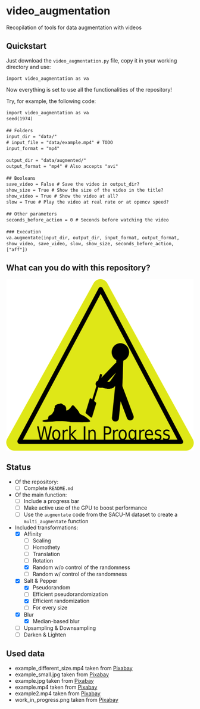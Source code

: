 # video_augmentation
 Recopilation of tools for data augmentation with videos

## Quickstart
Just download the `video_augmentation.py` file, copy it in your working directory and use:
```
import video_augmentation as va
```
Now everything is set to use all the functionalities of the repository!

Try, for example, the following code:
```
import video_augmentation as va
seed(1974)

## Folders
input_dir = "data/"
# input_file = "data/example.mp4" # TODO
input_format = "mp4"

output_dir = "data/augmented/"
output_format = "mp4" # Also accepts "avi"

## Booleans
save_video = False # Save the video in output_dir?
show_size = True # Show the size of the video in the title?
show_video = True # Show the video at all?
slow = True # Play the video at real rate or at opencv speed?

## Other parameters
seconds_before_action = 0 # Seconds before watching the video

### Execution
va.augmentate(input_dir, output_dir, input_format, output_format, show_video, save_video, slow, show_size, seconds_before_action, ["aff"])
```

## What can you do with this repository?
![Work in progress](data/work_in_progress.png)

## Status

- Of the repository:
    - [ ] Complete `README.md`

- Of the main function:
    - [ ] Include a progress bar
    - [ ] Make active use of the GPU to boost performance
    - [ ] Use the `augmentate` code from the SACU-M dataset to create a `multi_augmentate` function

- Included transformations:
    - [x] Affinity
        - [ ] Scaling
        - [ ] Homothety
        - [ ] Translation
        - [ ] Rotation
        - [x] Random w/o control of the randomness
        - [ ] Random w/ control of the randomness
    - [x] Salt & Pepper
        - [x] Pseudorandom
        - [ ] Efficient pseudorandomization
        - [x] Efficient randomization
        - [ ] For every size
    - [x] Blur
        - [x] Median-based blur
    - [ ] Upsampling & Downsampling
    - [ ] Darken & Lighten

## Used data
* example_different_size.mp4 taken from [Pixabay](https://pixabay.com/es/videos/chico-salto-danza-hombre-persona-21827/)
* example_small.jpg taken from [Pixabay](https://pixabay.com/es/photos/gato-felino-mascota-animal-6960183/)
* example.jpg taken from [Pixabay](https://pixabay.com/es/photos/globo-farolillos-chinos-linterna-3206530/)
* example.mp4 taken from [Pixabay](https://pixabay.com/es/videos/truco-motos-sincr%C3%B3nico-extremo-1083/)
* example2.mp4 taken from [Pixabay](https://pixabay.com/es/videos/gallo-pollo-aldea-granja-10685/)
* work_in_progress.png taken from [Pixabay](https://pixabay.com/es/vectors/trabajo-en-progreso-firmar-actividad-24027/)